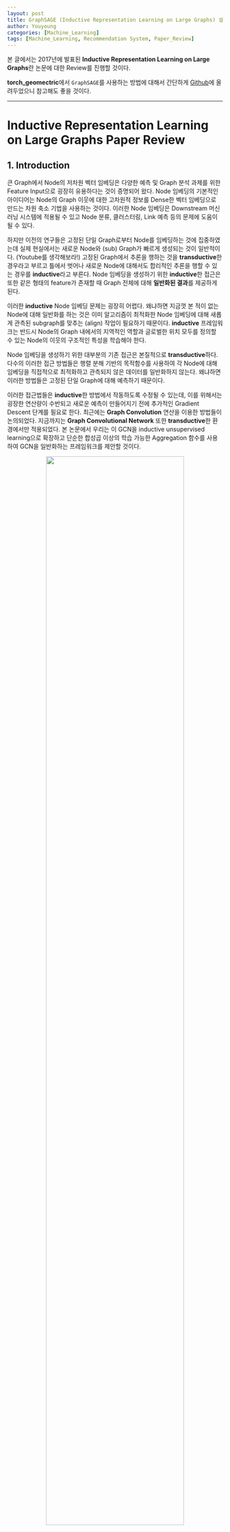 ```yaml
---
layout: post
title: GraphSAGE (Inductive Representation Learning on Large Graphs) 설명
author: Youyoung
categories: [Machine_Learning]
tags: [Machine_Learning, Recommendation System, Paper_Review]
---
```


본 글에서는 2017년에 발표된 **Inductive Representation Learning on Large Graphs**란 논문에 대한 Review를 진행할 것이다.  

**torch_geomectric**에서 `GraphSAGE`를 사용하는 방법에 대해서 간단하게 [Github](https://github.com/ocasoyy/pytorch_graph_neural_networks)에 올려두었으니 참고해도 좋을 것이다.  

---
# Inductive Representation Learning on Large Graphs Paper Review  
## 1. Introduction  
큰 Graph에서 Node의 저차원 벡터 임베딩은 다양한 예측 및 Graph 분석 과제를 위한 Feature Input으로 굉장히 유용하다는 것이 증명되어 왔다. Node 임베딩의 기본적인 아이디어는 Node의 Graph 이웃에 대한 고차원적 정보를 Dense한 벡터 임베딩으로 만드는 차원 축소 기법을 사용하는 것이다. 이러한 Node 임베딩은 Downstream 머신러닝 시스템에 적용될 수 있고 Node 분류, 클러스터링, Link 예측 등의 문제에 도움이 될 수 있다.  

하지만 이전의 연구들은 고정된 단일 Graph로부터 Node를 임베딩하는 것에 집중하였는데 실제 현실에서는 새로운 Node와 (sub) Graph가 빠르게 생성되는 것이 일반적이다. (Youtube를 생각해보라!) 고정된 Graph에서 추론을 행하는 것을 **transductive**한 경우라고 부르고 틀에서 벗어나 새로운 Node에 대해서도 합리적인 추론을 행할 수 있는 경우를 **inductive**라고 부른다. Node 임베딩을 생성하기 위한 **inductive**한 접근은 또한 같은 형태의 feature가 존재할 때 Graph 전체에 대해 **일반화된 결과**를 제공하게 된다.  

이러한 **inductive** Node 임베딩 문제는 굉장히 어렵다. 왜냐하면 지금껏 본 적이 없는 Node에 대해 일반화를 하는 것은 이미 알고리즘이 최적화한 Node 임베딩에 대해 새롭게 관측된 subgraph를 맞추는 (align) 작업이 필요하기 때문이다. **inductive** 프레임워크는 반드시 Node의 Graph 내에서의 지역적인 역할과 글로벌한 위치 모두를 정의할 수 있는 Node의 이웃의 구조적인 특성을 학습해야 한다.  

Node 임베딩을 생성하기 위한 대부분의 기존 접근은 본질적으로 **transductive**하다. 다수의 이러한 접근 방법들은 행렬 분해 기반의 목적함수를 사용하여 각 Node에 대해 임베딩을 직접적으로 최적화하고 관측되지 않은 데이터를 일반화하지 않는다. 왜냐하면 이러한 방법들은 고정된 단일 Graph에 대해 예측하기 때문이다.  

이러한 접근법들은 **inductive**한 방법에서 작동하도록 수정될 수 있는데, 이를 위해서는 굉장한 연산량이 수반되고 새로운 예측이 만들어지기 전에 추가적인 Gradient Descent 단계를 필요로 한다. 최근에는 **Graph Convolution** 연산을 이용한 방법들이 논의되었다. 지금까지는 **Graph Convolutional Network** 또한 **transductive**한 환경에서만 적용되었다. 본 논문에서 우리는 이 GCN을 inductive unsupervised learning으로 확장하고 단순한 합성곱 이상의 학습 가능한 Aggregation 함수를 사용하여 GCN을 일반화하는 프레임워크를 제안할 것이다.  

<center><img src="/public/img/Machine_Learning/2020-12-31-Graph Sage/01.JPG" width="80%"></center>  

본 논문에서는 **Inductive Node Embedding**을 위해 일반화된 프레임워크, `Graph Sage`를 제안한다. 이름은 SAmple과 aggreGatE를 결합하였다. 좀 끼워 맞춘 느낌이 들긴 하다. 행렬 분해에 기반한 임베딩 접근법과 달리 관측되지 않은 Node에서도 일반화할 수 있는 임베딩 함수를 학습하기 위해 Node Feature(텍스트, Node 프로필 정보, Node degree 등)를 Leverage한다. 학습 알고리즘에 Node Feature를 통합함으로써 우리는 이웃한 Node Feature의 분포와 각 Node의 이웃에 대한 위상적인 구조를 동시에 학습할 수 있다. 풍부한 Feature를 가진 Graph에 집중하여 우리의 접근법은 또한 (Node Degree와 같이) 모든 Graph에 존재하는 구조적인 Feature를 활용할 수 있다. 따라서 본 논문의 알고리즘은 Node Feature가 존재하지 않는 Graph에도 적용될 수 있다.  

각 Node에 대한 고유의 임베딩 벡터를 학습하는 대신에, 우리는 Node의 지역 이웃으로부터 Feature 정보를 규합하는 **Aggregator Function**의 집합을 학습한다. 중요한 포인트이다. 왜냐하면 이 컨셉을 통해 각 Node에 귀속된 임베딩 벡터의 한계를 돌파할 수 있기 때문이다. 

---
## 2. Related Work  
논문 참조  

---
## 3. Proposed method: GraphSAGE  
우리의 접근법의 가장 중요한 아이디어는 Node의 지역 이웃으로부터 Feature Information을 통합하는 방법에 대해 학습한다는 것이다. 먼저 1.3.1에서는 `GraphSAGE` 모델의 파라미터가 이미 학습되어 있다고 가정하고  `GraphSAGE`의 임베딩 생성 알고리즘에 대해 설명할 것이다. 이후 1.3.2에서는 `Stochastic Gradient Descent`와 `Backpropagation` 기술을 통해 모델이 어떻게 학습되는지 설명할 것이다.  

### 3.1. Embedding Generation (i.e. forward propagation) Algorithm  
본 섹션에서는 일단 모델의 파라미터가 모드 학습되었고 고정되어 있다고 가정하고 Embedding Generation 혹은 Propgation 알고리즘에 대해 설명할 것이다. 일단 2종류의 파라미터가 있다.  

첫 번째는 $K$ 개의 **Aggregator Function**으로, $AGGREGATE_k, \forall k \in \{1, ..., K\}$ 라고 표현되며, 이 함수는 Node 이웃으로부터 정보를 통합하는 역할을 수행한다.  

두 번째는 **Weight Matrices**의 집합으로, $\mathbf{W}^k, \forall k \in \{1, ..., K\}$ 라고 표현되며, 이들은 모델의 다른 layer나 *search depth* 사이에서 정보를 전달하는데 사용된다. 다음은 파라미터 학습 과정을 나타낸 것이다.  

<center><img src="/public/img/Machine_Learning/2020-12-31-Graph Sage/02.JPG" width="80%"></center>  

위에서 확인할 수 있는 직관은 각 iteration 혹은 search depth에서 Node는 그의 지역 이웃으로부터 정보들을 모으고, 이러한 과정이 반복되면서 Node는 Graph의 더 깊은 곳으로부터 정보를 증가시키면서 얻게 된다는 것이다.  

알고리즘1은 Graph 구조와 Node Features가 Input으로 주어졌을 때의 임베딩 생성 과정에 대해 기술하고 있다. 아래에서는 Mini-batch 환경에서 어떻게 일반화할 수 있을지 설명할 것이다. 알고리즘1의 바깥 Loop의 각 단계를 살펴보면, $\mathbf{h}^k$ 는 그 단계에서의 Node의 Representation을 의미한다.  

첫 번째로, 각 Node $v$ 는 그것의 바로 이웃(Immediate Neighborhood)에 속하는 Node들의 Representation을 하나의 벡터 $\mathbf{h}_{\mathcal{N}(v)}^{k-1}$ 로 합산한다. 이 때 이 합산 단계는 바깥 Loop의 이전 반복 단계(k-1)에서 생성된 Representation에 의존하고 $k=0$ 일 때는 Input Node Feature가 Base Representation의 역할을 하게 된다.  

이웃한 Feature 벡터들을 모두 통합한 다음, 모델은 Node의 현재 Representation과 통합된 이웃 벡터를 결합한 뒤 비선형 활성화 함수를 통과시킨다.  

$$ \mathbf{h}_v^{k-1}, \mathbf{h}_{\mathcal{N}(v)}^{k-1} $$  
  

최종적으로 depth $K$ 에 도달하였을 때의 Representation은 아래와 같이 표현할 수 있다.  

$$ \mathbf{z}_v = \mathbf{h}_v^K, \forall v \in \mathcal{V} $$
  

사실 **Aggregator Function**은 다양하게 변형될 수 있으며, 여러 방법에 대해서는 1.3.3에서 다루도록 하겠다.  

알고리즘1을 Mini-batch 환경으로 확장하기 위해서는 우리는 먼저 depth $K$ 까지 필요한 이웃 집합을 추출해야 한다. 이후 안쪽 Loop(알고리즘1의 3번째 줄)를 실행하는데, 이 때 모든 Node를 반복하는 것이 아니라 각 depth에서의 반복(recursion)을 만족하는데 필요한 Represention에 대해서만 계산한다. (Appendix A 참조)  

**Relation to the Weisfeiler-Lehman Isomorphism Test**  
`GraphSAGE` 알고리즘은 개념적으로 Graph Isomorphism(동형 이성)을 테스트하는 고전적일 알고리즘에서 영감을 얻어 만들어졌다. 만약 위에서 확인한 알고리즘1에서 $K= \vert \mathcal{V} \vert$ 로 세팅하고 **Weight Matrices**를 단위 행렬로 설정하고 비선형적이지 않은 적절한 Hash 함수를 Aggregator로 사용한다면, 알고리즘1은 `Naive Vertex Refinement`라고 불리는 **Weisfeiler-Lehman: WL Isomorphism Test**의 Instance라고 생각할 수 있다.  

이 테스트는 몇몇 경우에는 들어맞지 않지만, 여러 종류의 Graph에서는 유효하다. `GraphSAGE`는 Hash 함수를 학습 가능한 신경망 Aggregator로 대체한 WL Test의 연속형 근사에 해당한다. 물론 `GraphSAGE`는 Graph Isomorphism을 테스트하기 위해서 만들어진 것이 아니라 유용한 Node 표현을 생성하기 위함이다. 그럼에도 불구하고 `GraphSAGE`와 고전적인 WL Test 사이의 연결성은 Node 이웃들의 위상적인 구조를 학습하기 위한 본 알고리즘의 디자인의 기저에 깔려 있는 이론적 문맥을 이해하는 데에 있어 큰 도움을 준다.  

**Neighborhood Definition**  
본 연구에서 우리는 알고리즘1에서 기술한 것처럼 모든 이웃 집합을 사용하지 않고 고정된 크기의 이웃 집합을 샘플링하여 사용하였다. 이렇게 함으로써 각 Batch의 계산량을 동일하게 유지할 수 있었다.  

다시 말해, $\mathcal{N}(v)$ 을 집합 $\{u \in \mathcal{V}: (u, v) \in \mathcal{E}\}$ 에서 각 반복 $k$ 에서 고정된 크기로 균일하게 뽑은 Sample이라고 정의할 수 있다.  

이러한 샘플링 과정이 없으며, 각 Batch의 메모리와 실행 시간은 예측하기 힘들며 계산량 또한 엄청나다.  

`GraphSAGE`의 per-batch space와 time complexity는 $O(\prod_{i=1}^K S_i)$ 로 고정되어 있으며, $S_i, i \in \{1, ..., K\}$와 $K$ 는 User-specified 상수이다.  

실제 적용할 때, $K=2$ 와 $S_1 * S_2 <= 500$ 으로 했을 때 좋은 성능을 보였다. (자세한 사항은 1.4.4를 참조)  

### 3.2. Learning the Paremeters of GraphSAGE  
완전한 비지도 학습 상황에서 유용하고 예측 능력이 있는 Representation을 학습하기 위해 우리는 Graph 기반의 Loss 함수를 $\mathbf{z}_u, \forall u \in \mathcal{V}$ 라는 Output Represnetation에 적용하고, Weight Matrices $\mathbf{W}^k, \forall k \in \{1, ..., K\}$ 및 Stochastic Gradient Descent를 통해 Aggregator Funciton의 파라미터를 튜닝해야 한다.  

Graph 기반의 Loss 함수는 인접한 Node들이 유사한 Representation을 갖도록 하게 하고 서로 멀리 떨어져 있는 Node들은 다른 Representation을 갖게 만든다.  

$$ J_{\mathcal{G}} = \log (\sigma (\mathbf{z}_u^T \mathbf{z}_v)) - Q \cdot \mathbb{E}_{v_n \sim P_n(v)} \log (\sigma (\mathbf{z}_u^T \mathbf{z}_{v_n}))  $$  

이 때 $v$ 는 고정된 길이의 **Random Walk** 에서 $u$ 근처에서 동시에 발생한 Node를 의미한다. $P_n$ 은 Negative Sampling Distribution을 $Q$ 는 Negative Sample의 개수를 의미한다.  

중요한 것은 이전의 여러 임베딩 방법론에서와는 다르게, Loss 함수에 집어넣는 Representation $\mathbf{z}_u$ 가 Embedding Look-up을 통해 각 Node를 위한 고유의 Embedding을 학습하는 방식으로 형성되지 않는다. Node의 지역 이웃 안에서 포함된 feature로 부터 생성된다. (the representations z are generated from the features contained within a node's local neighborhood)  

이러한 비지도 학습 세팅은 Node Feature가 서비스 혹은 정적인 Repository에 있는 downstream 머신러닝 application에 적용될 때의 상황을 모방하게 된다. 위에서 설명한 Representation이 특정한, 구체적인 downstream task에 이용되어야 할 경우, 앞서 보았던 비지도 Loss는 그 일에 더욱 적합한 (예: cross-entropy loss) 목적함수로 대체되거나 변형될 수 있을 것이다.  

### 3.3. Aggregator Architectures  
N차원의 격자 구조 데이터를 이용한 머신러닝 예(텍스트, 이미지 등)들과 달리, Node의 이웃들은 자연적인 어떤 순서를 갖고 있지 않다. 따라서 알고리즘1에서 보았던 **Aggregator Function**은 반드시 순서가 정해져있지 않은 벡터의 집합에 대해 연산을 수행해야 한다.  

이상적으로는 **Aggregator Function**이 여전히 학습이 가능하고 수준 높은 Representational Capacity를 갖고 있으면서도 대칭적인 형태를 띠고 있으면 좋을 것이다. Input이 순서를 바꿔도 상관 없게 말이다.  

**Aggregator Funcion**의 대칭성은 우리의 신경망 모델이 임의의 순서를 갖고 있는 Node 이웃 feature 집합에도 학습/적용될 수 있게 한다. 본 논문은 이에 대해 3가지 후보를 검증해 보았다.  

**1) Mean Aggregator**  
단지 $h_u^{k-1}, \forall u \in \mathcal{N}(v)$ 에 있는 벡터의 원소 평균을 취한 함수이다.  

Mean Aggregator는 Transductive GCN 프레임워크에서 사용되는 합성곱 순전파 규칙을 거의 따른다. 특히 우리는 알고리즘의 4~5줄을 다음과 같이 변형하면 GCN의 inductive한 변형 버전을 만들어낼 수 있다.  

$$ h_v^k \leftarrow \sigma ( \mathbf{W} \cdot mean( \{ h_v^{k-1} \} \cup \{ h_u^{k-1} \} ), $$  

$$ \forall u \in \mathcal{N}(v) $$  

우리는 위 식이 `Localized Spectral Convolution`의 개략적인 선형 근사이기 때문에 이를 수정된 평균 기반 Aggregator Convolutional이라고 부를 것이다. (Modified Mean-based Aggregator Convolutional)  


**2) LSTM Aggregator**  
앞서 확인한 형태에 비해 조금 더 복잡한 형태의 함수이다. LSTM의 경우 표현력에 있어서 장점을 지니지만 본질적으로 대칭적이지 않기 때문에 permutation invariant 하지 않다.  

따라서 본 논문에서는 LSTM을 Node의 이웃의 Random Permutation에 적용함으로써 순서가 없는 벡터 집합에 대해서도 LSTM이 잘 동작하도록 하였다.  


**3) Pooling Aggregator**  
Pooling Aggregator는 대칭적이면서도 학습 가능하다. 각 이웃의 벡터는 독립적으로 fully-connected된 신경망에 투입된다. 이후 이웃 집합에 **Elementwise max-pooling** 연산이 적용되어 정보를 통합한다.  

$$ AGGREGATE^{pool}_k = max(\{ \sigma (\mathbf{W}_{pool} \mathbf{h}_{u_i}^k + \mathbf{b}) \}) $$  

$$ \forall u_i \in \mathcal{N}(v) $$  

이론 상으로 max-pooling 이전에 여러 겹의 layer를 쌓을 수도 있지만, 본 논문에서는 간단히 1개의 layer 만을 사용하였는데, 이 방법은 효율성 측면에서 더 나은 모습을 보여준다.  

계산된 각 피쳐에 대해 max-pooling 연산을 적용함으로써 모델은 이웃 집합의 다른 측면을 효과적으로 잡아내게 된다. 물론 이 때 어떠한 대칭 벡터 함수든지 max 연산자 대신 사용할 수 있다.  

본 논문에서는 max-pooling과 mean-pooling 사이에 있어 큰 차이를 발견하지 못하였고 이후 논문에서는 max-pooling을 적용하는 것으로 과정을 통일하였다.  


---
## 4. Experiments  
본 논문에서 `GraphSAGE`의 성능은 총 3가지의 벤치마크 task에서 평가되었다.  

(1) Web of Science citation 데이터셋을 활용하여 학술 논문을 여러 다른 분류하는 것  

(2) Reddit에 있는 게시물들이 속한 커뮤니티를 구분하는 것  

(3) 다양한 생물학적 Protein-protein interaction 그래프 속에서 protein 함수를 구별하는 것  

본 챕터의 경우 논문을 직접 참고하길 바라며, 몇 가지 포인트에 대해서만 정리를 하도록 하겠다.  

일단, `GraphSAGE`의 비교 군으로 총 4가지 방법론이 사용되었다. 완전 무작위, 그래프 구조를 고려하지 않고 raw feature만을 사용한 로지스틱 회귀, DeepWalk 그리고 마지막으로 DeepWalk + raw features, 이렇게 4가지이다.  

`GraphSAGE`도 총 4가지 스타일을 실험하였다. GCN구조, mean aggregator 구조, LSTM aggregator 구조, pooling aggregator 구조 이렇게 4가지이다. vanilla Gradient Descent Optimizer를 사용한 DeepWalk를 제외하고는 모두 **Adam Opimizer**를 적용하였다. 또한 공평한 비교를 위해 모든 모델은 동일한 미니배치 환경에서 작동하였다.  

아래는 테스트 결과이다.  

<center><img src="/public/img/Machine_Learning/2020-12-31-Graph Sage/03.JPG" width="80%"></center>  

LSTM, Pooling 기반의 Aggregator가 가장 좋은 성능을 보여주었다. K=2로 설정하는 것이 효율성 측면에서 좋은 모습을 보여주었고, 이웃 개체들을 sub-sampling하는 것은 비록 분산을 크게 만들지만 시간을 크게 단축되기 때문에 꼭 필요한 단계라고 할 수 있겠다. 

---
## 5. Theoretical Analysis  
본 Chapter에서는 어떻게 `GraphSAGE`가 내재적으로는 feature에 의존하면서도 Graph 구조에 대해 학습할 수 있는지에 대해 설명하도록 하겠다.  

케이스 스터디의 일환으로, 본 논문에서는 `GraphSAGE`가 Node의 `Clustering Coefficient`를 예측할 수 있는지에 대해 알아보았다. `Clustering Coefficient`는 Node의 지역 이웃들이 얼마나 잘 모여있는지를 측정하는 기준이며 더욱 복잡한 구조적 모티프를위한 토대 역할을 한다.  

우리는 `GraphSAGE`의 임베딩 생성 알고리즘(1.3.1의 알고리즘1)이 `Clustering Coefficient`를 근사할 수 있음을 증명할 수 있다.  

**Theorem 1**  
$x_v$ 가 알고리즘1에서의 feature input을 의미한다고 하자. 모든 Node 쌍에 대해 아래와 같은 조건을 만족하는 고정된 양의 상수 $C$ 가 존재한다고 가정한다.  

$$ C \in \mathbb{R}^+, \Vert x_v - x_{v^{'}} \Vert_2 > C $$  

$K = 4$ 반복 후에 알고리즘1에 대한 파라미터 학습이 이루어졌을 때 $\forall \epsilon > 0$ 에 대해 아래 식이 존재한다.  

$$ \vert z_v - c_v \vert < \epsilon, \forall v \in \mathcal{V} $$  

이 때 $z_v$ 는 알고리즘1에 의해 생성된 최종 아웃풋 벡터, 즉 Embedding 벡터이고 $c_v$ 는 `Clustering Coefficient`을 의미한다.  

위 정리는, 만약 모든 Node의 feature가 고유한 값을 가질 때, Graph 속에서 `Clustering Coefficient`을 근사할 수 있는 파라미터 세팅이 존재함을 의미한다. 이에 대한 증명은 Appendix에서 확인할 수 있다.  

증명의 기본적인 아이디어는, 각 Node가 고유한 feature representation을 갖고 있다면 우리는 Node를 indicator 벡터로 연결시키고 이 Node의 이웃을 찾는 방법에 대해 학습할 수 있다는 것이다. 또한 이 증명을 통해 위 정리는 **Pooling Aggregator**의 몇몇 특징에 의존적임을 밝혔는데, 이를 통해 **Pooling**을 이용한 GraphSAGE가 다른 GCN이나 Mean-based Aggregator에 비해 더 좋은 성능을 보여준다는 인사이트를 얻을 수 있다.  

---
## 6. Conclusion  
`GraphSAGE`는 directed 혹은 multi-model graph를 통합하는 것과 같이 무궁무진한 발전 가능성이 있는 모델이다. 최적화를 위해 Non-uniform Neighborhood Sampling 함수를 연구해보는 것과 같이 굉장히 흥미로운 주제들도 남아있다.  


---
# Reference  
1) [논문 원본](https://arxiv.org/abs/1706.02216)  
2) [논문 원본 내 참고 사이트](https://snap.stanford.edu/graphsage/)  
3) [논문 저자 깃헙](https://github.com/williamleif/GraphSAGE)  
